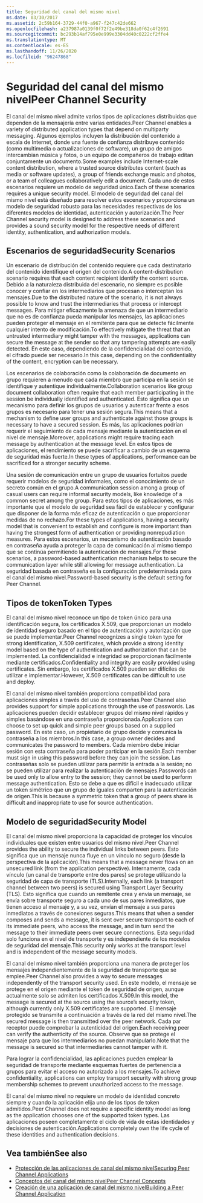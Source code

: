 ```yaml
---
title: Seguridad del canal del mismo nivel
ms.date: 03/30/2017
ms.assetid: 2c59b164-3729-44f0-a967-f247c42de662
ms.openlocfilehash: a237987a0139f0f72f2e49be318da0f62c4f2691
ms.sourcegitcommit: bc293b14af795e0e999e3304dd40c0222cf2ffe4
ms.translationtype: MT
ms.contentlocale: es-ES
ms.lasthandoff: 11/26/2020
ms.locfileid: "96247868"
---
```

# <a name="peer-channel-security"></a><span data-ttu-id="7cb1c-102">Seguridad del canal del mismo nivel</span><span class="sxs-lookup"><span data-stu-id="7cb1c-102">Peer Channel Security</span></span>

<span data-ttu-id="7cb1c-103">El canal del mismo nivel admite varios tipos de aplicaciones distribuidas que dependen de la mensajería entre varias entidades.</span><span class="sxs-lookup"><span data-stu-id="7cb1c-103">Peer Channel enables a variety of distributed application types that depend on multiparty messaging.</span></span> <span data-ttu-id="7cb1c-104">Algunos ejemplos incluyen la distribución del contenido a escala de Internet, donde una fuente de confianza distribuye contenido (como multimedia o actualizaciones de software), un grupo de amigos intercambian música y fotos, o un equipo de compañeros de trabajo editan conjuntamente un documento.</span><span class="sxs-lookup"><span data-stu-id="7cb1c-104">Some examples include Internet-scale content distribution, where a trusted source distributes content (such as media or software updates), a group of friends exchange music and photos, or a team of colleagues collaboratively edit a document.</span></span> <span data-ttu-id="7cb1c-105">Cada uno de estos escenarios requiere un modelo de seguridad único.</span><span class="sxs-lookup"><span data-stu-id="7cb1c-105">Each of these scenarios requires a unique security model.</span></span> <span data-ttu-id="7cb1c-106">El modelo de seguridad del canal del mismo nivel está diseñado para resolver estos escenarios y proporciona un modelo de seguridad robusto para las necesidades respectivas de los diferentes modelos de identidad, autenticación y autorización.</span><span class="sxs-lookup"><span data-stu-id="7cb1c-106">The Peer Channel security model is designed to address these scenarios and provides a sound security model for the respective needs of different identity, authentication, and authorization models.</span></span>  
  
## <a name="security-scenarios"></a><span data-ttu-id="7cb1c-107">Escenarios de seguridad</span><span class="sxs-lookup"><span data-stu-id="7cb1c-107">Security Scenarios</span></span>  

 <span data-ttu-id="7cb1c-108">Un escenario de distribución del contenido requiere que cada destinatario del contenido identifique el origen del contenido.</span><span class="sxs-lookup"><span data-stu-id="7cb1c-108">A content-distribution scenario requires that each content recipient identify the content source.</span></span> <span data-ttu-id="7cb1c-109">Debido a la naturaleza distribuida del escenario, no siempre es posible conocer y confiar en los intermediarios que procesan o interceptan los mensajes.</span><span class="sxs-lookup"><span data-stu-id="7cb1c-109">Due to the distributed nature of the scenario, it is not always possible to know and trust the intermediaries that process or intercept messages.</span></span> <span data-ttu-id="7cb1c-110">Para mitigar eficazmente la amenaza de que un intermediario que no es de confianza pueda manipular los mensajes, las aplicaciones pueden proteger el mensaje en el remitente para que se detecte fácilmente cualquier intento de modificación.</span><span class="sxs-lookup"><span data-stu-id="7cb1c-110">To effectively mitigate the threat that an untrusted intermediary might tamper with the messages, applications can secure the message at the sender so that any tampering attempts are easily detected.</span></span> <span data-ttu-id="7cb1c-111">En este caso, dependiendo de la confidencialidad del contenido, el cifrado puede ser necesario.</span><span class="sxs-lookup"><span data-stu-id="7cb1c-111">In this case, depending on the confidentiality of the content, encryption can be necessary.</span></span>  
  
 <span data-ttu-id="7cb1c-112">Los escenarios de colaboración como la colaboración de documento en grupo requieren a menudo que cada miembro que participa en la sesión se identifique y autentique individualmente.</span><span class="sxs-lookup"><span data-stu-id="7cb1c-112">Collaboration scenarios like group document collaboration often require that each member participating in the session be individually identified and authenticated.</span></span> <span data-ttu-id="7cb1c-113">Esto significa que un mecanismo para definir los grupos de usuarios y autenticar frente a esos grupos es necesario para tener una sesión segura.</span><span class="sxs-lookup"><span data-stu-id="7cb1c-113">This means that a mechanism to define user groups and authenticate against those groups is necessary to have a secured session.</span></span> <span data-ttu-id="7cb1c-114">Es más, las aplicaciones podrían requerir el seguimiento de cada mensaje mediante la autenticación en el nivel de mensaje.</span><span class="sxs-lookup"><span data-stu-id="7cb1c-114">Moreover, applications might require tracing each message by authentication at the message level.</span></span> <span data-ttu-id="7cb1c-115">En estos tipos de aplicaciones, el rendimiento se puede sacrificar a cambio de un esquema de seguridad más fuerte.</span><span class="sxs-lookup"><span data-stu-id="7cb1c-115">In these types of applications, performance can be sacrificed for a stronger security scheme.</span></span>  
  
 <span data-ttu-id="7cb1c-116">Una sesión de comunicación entre un grupo de usuarios fortuitos puede requerir modelos de seguridad informales, como el conocimiento de un secreto común en el grupo.</span><span class="sxs-lookup"><span data-stu-id="7cb1c-116">A communication session among a group of casual users can require informal security models, like knowledge of a common secret among the group.</span></span> <span data-ttu-id="7cb1c-117">Para estos tipos de aplicaciones, es más importante que el modelo de seguridad sea fácil de establecer y configurar que disponer de la forma más eficaz de autenticación o que proporcionar medidas de no rechazo.</span><span class="sxs-lookup"><span data-stu-id="7cb1c-117">For these types of applications, having a security model that is convenient to establish and configure is more important than having the strongest form of authentication or providing nonrepudiation measures.</span></span> <span data-ttu-id="7cb1c-118">Para estos escenarios, un mecanismo de autenticación basado en contraseña ayuda a proteger la capa de comunicación al mismo tiempo que se continúa permitiendo la autenticación de mensajes.</span><span class="sxs-lookup"><span data-stu-id="7cb1c-118">For these scenarios, a password-based authentication mechanism helps to secure the communication layer while still allowing for message authentication.</span></span> <span data-ttu-id="7cb1c-119">La seguridad basada en contraseña es la configuración predeterminada para el canal del mismo nivel.</span><span class="sxs-lookup"><span data-stu-id="7cb1c-119">Password-based security is the default setting for Peer Channel.</span></span>  
  
## <a name="token-types"></a><span data-ttu-id="7cb1c-120">Tipos de token</span><span class="sxs-lookup"><span data-stu-id="7cb1c-120">Token Types</span></span>  

 <span data-ttu-id="7cb1c-121">El canal del mismo nivel reconoce un tipo de token único para una identificación segura, los certificados X.509, que proporcionan un modelo de identidad seguro basado en el tipo de autenticación y autorización que se puede implementar.</span><span class="sxs-lookup"><span data-stu-id="7cb1c-121">Peer Channel recognizes a single token type for strong identification, X.509 certificates, which provide a strong identity model based on the type of authentication and authorization that can be implemented.</span></span> <span data-ttu-id="7cb1c-122">La confidencialidad e integridad se proporcionan fácilmente mediante certificados.</span><span class="sxs-lookup"><span data-stu-id="7cb1c-122">Confidentiality and integrity are easily provided using certificates.</span></span> <span data-ttu-id="7cb1c-123">Sin embargo, los certificados X.509 pueden ser difíciles de utilizar e implementar.</span><span class="sxs-lookup"><span data-stu-id="7cb1c-123">However, X.509 certificates can be difficult to use and deploy.</span></span>  
  
 <span data-ttu-id="7cb1c-124">El canal del mismo nivel también proporciona compatibilidad para aplicaciones simples a través del uso de contraseñas.</span><span class="sxs-lookup"><span data-stu-id="7cb1c-124">Peer Channel also provides support for simple applications through the use of passwords.</span></span> <span data-ttu-id="7cb1c-125">Las aplicaciones pueden decidir establecer grupos del mismo nivel rápidos y simples basándose en una contraseña proporcionada.</span><span class="sxs-lookup"><span data-stu-id="7cb1c-125">Applications can choose to set up quick and simple peer groups based on a supplied password.</span></span> <span data-ttu-id="7cb1c-126">En este caso, un propietario de grupo decide y comunica la contraseña a los miembros.</span><span class="sxs-lookup"><span data-stu-id="7cb1c-126">In this case, a group owner decides and communicates the password to members.</span></span> <span data-ttu-id="7cb1c-127">Cada miembro debe iniciar sesión con esta contraseña para poder participar en la sesión.</span><span class="sxs-lookup"><span data-stu-id="7cb1c-127">Each member must sign in using this password before they can join the session.</span></span> <span data-ttu-id="7cb1c-128">Las contraseñas solo se pueden utilizar para permitir la entrada a la sesión; no se pueden utilizar para realizar la autenticación de mensajes.</span><span class="sxs-lookup"><span data-stu-id="7cb1c-128">Passwords can be used only to allow entry to the session; they cannot be used to perform message authentication.</span></span> <span data-ttu-id="7cb1c-129">Esto se debe a que es difícil e inadecuado utilizar un token simétrico que un grupo de iguales comparten para la autenticación de origen.</span><span class="sxs-lookup"><span data-stu-id="7cb1c-129">This is because a symmetric token that a group of peers share is difficult and inappropriate to use for source authentication.</span></span>  
  
## <a name="security-model"></a><span data-ttu-id="7cb1c-130">Modelo de seguridad</span><span class="sxs-lookup"><span data-stu-id="7cb1c-130">Security Model</span></span>  

 <span data-ttu-id="7cb1c-131">El canal del mismo nivel proporciona la capacidad de proteger los vínculos individuales que existen entre usuarios del mismo nivel.</span><span class="sxs-lookup"><span data-stu-id="7cb1c-131">Peer Channel provides the ability to secure the individual links between peers.</span></span> <span data-ttu-id="7cb1c-132">Esto significa que un mensaje nunca fluye en un vínculo no seguro (desde la perspectiva de la aplicación).</span><span class="sxs-lookup"><span data-stu-id="7cb1c-132">This means that a message never flows on an unsecured link (from the application perspective).</span></span> <span data-ttu-id="7cb1c-133">Internamente, cada vínculo (un canal de transporte entre dos pares) se protege utilizando la seguridad de capa de transporte (TLS).</span><span class="sxs-lookup"><span data-stu-id="7cb1c-133">Internally, each link (a transport channel between two peers) is secured using Transport Layer Security (TLS).</span></span> <span data-ttu-id="7cb1c-134">Esto significa que cuando un remitente crea y envía un mensaje, se envía sobre transporte seguro a cada uno de sus pares inmediatos, que tienen acceso al mensaje y, a su vez, envían el mensaje a sus pares inmediatos a través de conexiones seguras.</span><span class="sxs-lookup"><span data-stu-id="7cb1c-134">This means that when a sender composes and sends a message, it is sent over secure transport to each of its immediate peers, who access the message, and in turn send the message to their immediate peers over secure connections.</span></span> <span data-ttu-id="7cb1c-135">Esta seguridad solo funciona en el nivel de transporte y es independiente de los modelos de seguridad del mensaje.</span><span class="sxs-lookup"><span data-stu-id="7cb1c-135">This security only works at the transport level and is independent of the message security models.</span></span>  
  
 <span data-ttu-id="7cb1c-136">El canal del mismo nivel también proporciona una manera de proteger los mensajes independientemente de la seguridad de transporte que se emplee.</span><span class="sxs-lookup"><span data-stu-id="7cb1c-136">Peer Channel also provides a way to secure messages independently of the transport security used.</span></span> <span data-ttu-id="7cb1c-137">En este modelo, el mensaje se protege en el origen mediante el token de seguridad de origen, aunque actualmente solo se admiten los certificados X.509.</span><span class="sxs-lookup"><span data-stu-id="7cb1c-137">In this model, the message is secured at the source using the source’s security token, although currently only X.509 certificates are supported.</span></span> <span data-ttu-id="7cb1c-138">El mensaje protegido se transmite a continuación a través de la red del mismo nivel.</span><span class="sxs-lookup"><span data-stu-id="7cb1c-138">The secured message is then transmitted over the peer network.</span></span> <span data-ttu-id="7cb1c-139">Cada par receptor puede comprobar la autenticidad del origen.</span><span class="sxs-lookup"><span data-stu-id="7cb1c-139">Each receiving peer can verify the authenticity of the source.</span></span> <span data-ttu-id="7cb1c-140">Observe que se protege el mensaje para que los intermediarios no puedan manipularlo.</span><span class="sxs-lookup"><span data-stu-id="7cb1c-140">Note that the message is secured so that intermediaries cannot tamper with it.</span></span>  
  
 <span data-ttu-id="7cb1c-141">Para lograr la confidencialidad, las aplicaciones pueden emplear la seguridad de transporte mediante esquemas fuertes de pertenencia a grupos para evitar el acceso no autorizado a los mensajes.</span><span class="sxs-lookup"><span data-stu-id="7cb1c-141">To achieve confidentiality, applications can employ transport security with strong group membership schemes to prevent unauthorized access to the message.</span></span>  
  
 <span data-ttu-id="7cb1c-142">El canal del mismo nivel no requiere un modelo de identidad concreto siempre y cuando la aplicación elija uno de los tipos de token admitidos.</span><span class="sxs-lookup"><span data-stu-id="7cb1c-142">Peer Channel does not require a specific identity model as long as the application chooses one of the supported token types.</span></span> <span data-ttu-id="7cb1c-143">Las aplicaciones poseen completamente el ciclo de vida de estas identidades y decisiones de autenticación.</span><span class="sxs-lookup"><span data-stu-id="7cb1c-143">Applications completely own the life cycle of these identities and authentication decisions.</span></span>  
  
## <a name="see-also"></a><span data-ttu-id="7cb1c-144">Vea también</span><span class="sxs-lookup"><span data-stu-id="7cb1c-144">See also</span></span>

- [<span data-ttu-id="7cb1c-145">Protección de las aplicaciones de canal del mismo nivel</span><span class="sxs-lookup"><span data-stu-id="7cb1c-145">Securing Peer Channel Applications</span></span>](securing-peer-channel-applications.md)
- [<span data-ttu-id="7cb1c-146">Conceptos del canal del mismo nivel</span><span class="sxs-lookup"><span data-stu-id="7cb1c-146">Peer Channel Concepts</span></span>](peer-channel-concepts.md)
- [<span data-ttu-id="7cb1c-147">Creación de una aplicación de canal del mismo nivel</span><span class="sxs-lookup"><span data-stu-id="7cb1c-147">Building a Peer Channel Application</span></span>](building-a-peer-channel-application.md)
